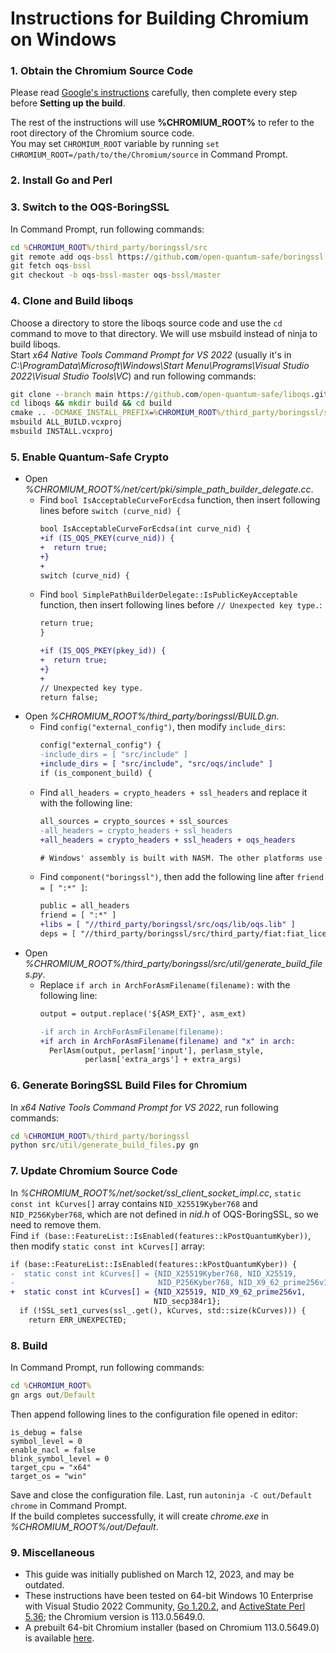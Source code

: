 # Instructions for Building Chromium on Windows

### 1. Obtain the Chromium Source Code

Please read [Google's instructions](https://chromium.googlesource.com/chromium/src/+/HEAD/docs/windows_build_instructions.md) carefully, then complete every step before **Setting up the build**.

The rest of the instructions will use **%CHROMIUM_ROOT%** to refer to the root directory of the Chromium source code.\
You may set `CHROMIUM_ROOT` variable by running `set CHROMIUM_ROOT=/path/to/the/Chromium/source` in Command Prompt.

### 2. Install Go and Perl

### 3. Switch to the OQS-BoringSSL

In Command Prompt, run following commands:

```bat
cd %CHROMIUM_ROOT%/third_party/boringssl/src
git remote add oqs-bssl https://github.com/open-quantum-safe/boringssl
git fetch oqs-bssl
git checkout -b oqs-bssl-master oqs-bssl/master
```

### 4. Clone and Build liboqs

Choose a directory to store the liboqs source code and use the `cd` command to move to that directory. We will use msbuild instead of ninja to build liboqs.\
Start _x64 Native Tools Command Prompt for VS 2022_ (usually it's in _C:\ProgramData\Microsoft\Windows\Start Menu\Programs\Visual Studio 2022\Visual Studio Tools\VC_) and run following commands:

```bat
git clone --branch main https://github.com/open-quantum-safe/liboqs.git
cd liboqs && mkdir build && cd build
cmake .. -DCMAKE_INSTALL_PREFIX=%CHROMIUM_ROOT%/third_party/boringssl/src/oqs -DOQS_USE_OPENSSL=OFF
msbuild ALL_BUILD.vcxproj
msbuild INSTALL.vcxproj
```

### 5. Enable Quantum-Safe Crypto

* Open _%CHROMIUM_ROOT%/net/cert/pki/simple_path_builder_delegate.cc_.
    * Find `bool IsAcceptableCurveForEcdsa` function, then insert following lines before `switch (curve_nid) {`
        ```diff
        bool IsAcceptableCurveForEcdsa(int curve_nid) {
        +if (IS_OQS_PKEY(curve_nid)) {
        +  return true;
        +}
        +
        switch (curve_nid) {
        ```
    * Find `bool SimplePathBuilderDelegate::IsPublicKeyAcceptable` function, then insert following lines before `// Unexpected key type.`:
        ```diff
        return true;
        }
        
        +if (IS_OQS_PKEY(pkey_id)) {
        +  return true;
        +}
        +
        // Unexpected key type.
        return false;
        ```
* Open _%CHROMIUM_ROOT%/third_party/boringssl/BUILD.gn_.
    * Find `config("external_config")`, then modify `include_dirs`:
        ```diff
        config("external_config") {
        -include_dirs = [ "src/include" ]
        +include_dirs = [ "src/include", "src/oqs/include" ]
        if (is_component_build) {
        ```
    * Find `all_headers = crypto_headers + ssl_headers` and replace it with the following line:
        ```diff
        all_sources = crypto_sources + ssl_sources
        -all_headers = crypto_headers + ssl_headers
        +all_headers = crypto_headers + ssl_headers + oqs_headers
        
        # Windows' assembly is built with NASM. The other platforms use the platform
        ```
    * Find `component("boringssl")`, then add the following line after `friend = [ ":*" ]`:
        ```diff
        public = all_headers
        friend = [ ":*" ]
        +libs = [ "//third_party/boringssl/src/oqs/lib/oqs.lib" ]
        deps = [ "//third_party/boringssl/src/third_party/fiat:fiat_license" ]
        ```
* Open _%CHROMIUM_ROOT%/third_party/boringssl/src/util/generate_build_files.py_.
    * Replace `if arch in ArchForAsmFilename(filename):` with the following line:
        ```diff
        output = output.replace('${ASM_EXT}', asm_ext)
        
        -if arch in ArchForAsmFilename(filename):
        +if arch in ArchForAsmFilename(filename) and "x" in arch:
          PerlAsm(output, perlasm['input'], perlasm_style,
                  perlasm['extra_args'] + extra_args)
        ```

### 6. Generate BoringSSL Build Files for Chromium

In _x64 Native Tools Command Prompt for VS 2022_, run following commands:

```bat
cd %CHROMIUM_ROOT%/third_party/boringssl
python src/util/generate_build_files.py gn
```

### 7. Update Chromium Source Code

In _%CHROMIUM_ROOT%/net/socket/ssl_client_socket_impl.cc_, `static const int kCurves[]` array contains `NID_X25519Kyber768` and `NID_P256Kyber768`, which are not defined in _nid.h_ of OQS-BoringSSL, so we need to remove them.\
Find `if (base::FeatureList::IsEnabled(features::kPostQuantumKyber))`, then modify `static const int kCurves[]` array:

```diff
if (base::FeatureList::IsEnabled(features::kPostQuantumKyber)) {
-  static const int kCurves[] = {NID_X25519Kyber768, NID_X25519,
-                                NID_P256Kyber768, NID_X9_62_prime256v1,
+  static const int kCurves[] = {NID_X25519, NID_X9_62_prime256v1,
                                NID_secp384r1};
  if (!SSL_set1_curves(ssl_.get(), kCurves, std::size(kCurves))) {
    return ERR_UNEXPECTED;
```

### 8. Build

In Command Prompt, run following commands:

```bat
cd %CHROMIUM_ROOT%
gn args out/Default
```

Then append following lines to the configuration file opened in editor:

```
is_debug = false
symbol_level = 0
enable_nacl = false
blink_symbol_level = 0
target_cpu = "x64"
target_os = "win"
```

Save and close the configuration file. Last, run `autoninja -C out/Default chrome` in Command Prompt.\
If the build completes successfully, it will create _chrome.exe_ in _%CHROMIUM_ROOT%/out/Default_.

### 9. Miscellaneous

- This guide was initially published on March 12, 2023, and may be outdated.
- These instructions have been tested on 64-bit Windows 10 Enterprise with Visual Studio 2022 Community, [Go 1.20.2](https://go.dev/dl/), and [ActiveState Perl 5.36](https://www.activestate.com/products/perl/); the Chromium version is 113.0.5649.0.
- A prebuilt 64-bit Chromium installer (based on Chromium 113.0.5649.0) is available [here](https://ipfs.io/ipfs/bafkreibrv24koqv3e7feyndxt3nflxvmvqw7yok4mmd3d5bqsay625cdfa).